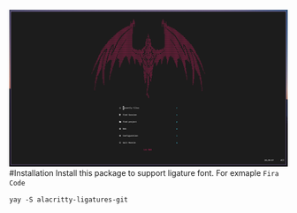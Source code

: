 ![](./images/outfit.png)
#Installation
Install this package to support ligature font. For exmaple `Fira Code`

```
yay -S alacritty-ligatures-git
```
